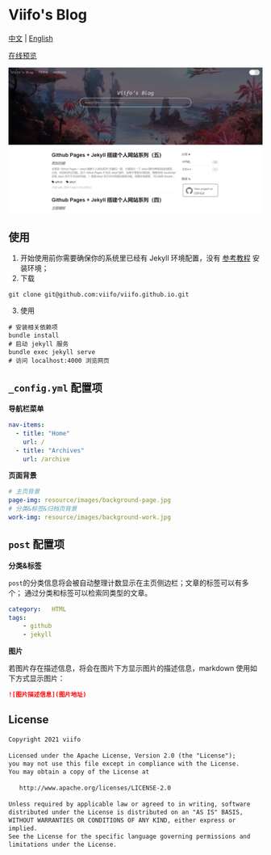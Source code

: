 # Viifo's Blog

[中文](https://github.com/viifo/viifo.github.io/blob/master/README.md) | [English](https://github.com/viifo/viifo.github.io/blob/master/README_en.md)

[在线预览](https://viifo.github.io/)

![](./screenshots/preview.png)





## 使用

1. 开始使用前你需要确保你的系统里已经有 Jekyll 环境配置，没有 [参考教程](https://viifo.github.io/html/2021-10-03-Github-Pages+Jekyll%E6%90%AD%E5%BB%BA%E4%B8%AA%E4%BA%BA%E7%BD%91%E7%AB%99%E7%B3%BB%E5%88%97(1).html) 安装环境；
2. 下载
```shell
git clone git@github.com:viifo/viifo.github.io.git
```
3. 使用
```shell
# 安装相关依赖项
bundle install 
# 启动 jekyll 服务
bundle exec jekyll serve
# 访问 localhost:4000 浏览网页
```





## `_config.yml` 配置项

**导航栏菜单**

```yaml
nav-items:
  - title: "Home"
    url: /
  - title: "Archives"
    url: /archive
```
**页面背景**

```yaml
# 主页背景
page-img: resource/images/background-page.jpg
# 分类&标签&归档页背景
work-img: resource/images/background-work.jpg
```





## `post` 配置项

**分类&标签**

`post`的分类信息将会被自动整理计数显示在主页侧边栏；文章的标签可以有多个；
通过分类和标签可以检索同类型的文章。
```yaml
category:   HTML
tags:
    - github
    - jekyll
```

**图片**

若图片存在描述信息，将会在图片下方显示图片的描述信息，markdown 使用如下方式显示图片：
```markdown
![图片描述信息](图片地址)
```





## License

```
Copyright 2021 viifo

Licensed under the Apache License, Version 2.0 (the "License");
you may not use this file except in compliance with the License.
You may obtain a copy of the License at

   http://www.apache.org/licenses/LICENSE-2.0

Unless required by applicable law or agreed to in writing, software
distributed under the License is distributed on an "AS IS" BASIS,
WITHOUT WARRANTIES OR CONDITIONS OF ANY KIND, either express or implied.
See the License for the specific language governing permissions and
limitations under the License.
```

